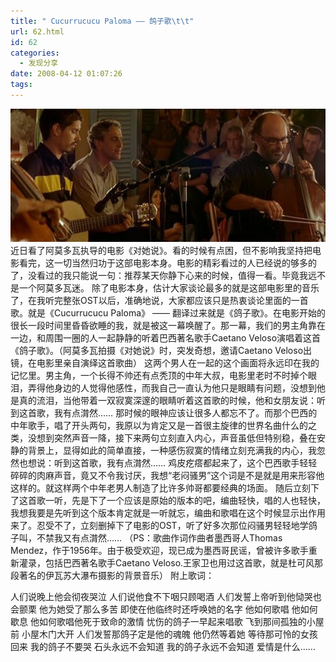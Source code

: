 ```yaml
---
title: " Cucurrucucu Paloma —— 鸽子歌\t\t"
url: 62.html
id: 62
categories:
  - 发现分享
date: 2008-04-12 01:07:26
tags:
---
```


![talktoher](../../images//2008/04/saytoher.jpg) 近日看了阿莫多瓦执导的电影《对她说》。看的时候有点困，但不影响我坚持把电影看完，这一切当然归功于这部电影本身。电影的精彩看过的人已经说的够多的了，没看过的我只能说一句：推荐某天你静下心来的时候，值得一看。毕竟我远不是一个阿莫多瓦迷。 除了电影本身，估计大家谈论最多的就是这部电影里的音乐了，在我听完整张OST以后，准确地说，大家都应该只是热衷谈论里面的一首歌。就是《Cucurrucucu Paloma》 —— 翻译过来就是《鸽子歌》。在电影开始的很长一段时间里昏昏欲睡的我，就是被这一幕唤醒了。那一幕，我们的男主角靠在一边，和周围一圈的人一起静静的听着巴西著名歌手Caetano Veloso演唱着这首《鸽子歌》。（阿莫多瓦拍摄《对她说》时，突发奇想，邀请Caetano Veloso出镜，在电影里亲自演绎这首歌曲） 这两个男人在一起的这个画面将永远印在我的记忆里。男主角，一个长得不帅还有点秃顶的中年大叔，电影里老时不时掉个眼泪，弄得他身边的人觉得他感性，而我自己一直认为他只是眼睛有问题，没想到他是真的流泪，当他带着一双寂寞深邃的眼睛听着这首歌的时候，他和女朋友说：听到这首歌，我有点潸然…… 那时候的眼神应该让很多人都忘不了。而那个巴西的中年歌手，唱了开头两句，我原以为肯定又是一首很主旋律的世界名曲什么的之类，没想到突然声音一降，接下来两句立刻直入内心，声音虽低但特别稳，叠在安静的背景上，显得如此的简单直接，一种感伤寂寞的情绪立刻充满我的内心，我忽然也想说：听到这首歌，我有点潸然…… 鸡皮疙瘩都起来了，这个巴西歌手轻轻碎碎的肉麻声音，竟又不令我讨厌，我想“老闷骚男”这个词是不是就是用来形容他这样的。就这样两个中年老男人制造了比许多帅哥都要经典的场面。 随后立刻下了这首歌一听，先是下了一个应该是原始的版本的吧，编曲轻快，唱的人也轻快，我想我要是先听到这个版本肯定就是一听就忘，编曲和歌唱在这个时候显示出作用来了。忍受不了，立刻删掉下了电影的OST，听了好多次那位闷骚男轻轻地学鸽子叫，不禁我又有点潸然…… （PS：歌曲作词作曲者墨西哥人Thomas Mendez，作于1956年。由于极受欢迎，现已成为墨西哥民谣，曾被许多歌手重新灌录，包括巴西著名歌手Caetano Veloso.王家卫也用过这首歌，就是杜可风那段著名的伊瓦苏大瀑布摄影的背景音乐） 附上歌词：

人们说晚上他会彻夜哭泣 人们说他食不下咽只顾喝酒 人们发誓上帝听到他恸哭也会颤栗 他为她受了那么多苦 即使在他临终时还呼唤她的名字 他如何歌唱 他如何歇息 他如何歌唱他死于致命的激情 忧伤的鸽子一早起来唱歌 飞到那间孤独的小屋前 小屋木门大开 人们发誓那鸽子定是他的魂魄 他仍然等着她 等待那可怜的女孩回来 我的鸽子不要哭 石头永远不会知道 我的鸽子永远不会知道 爱情是什么……